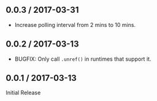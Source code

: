 0.0.3 / 2017-03-31
------------------
- Increase polling interval from 2 mins to 10 mins.

0.0.2 / 2017-03-13
------------------

- BUGFIX: Only call `.unref()` in runtimes that support it.

0.0.1 / 2017-03-13
------------------

Initial Release
